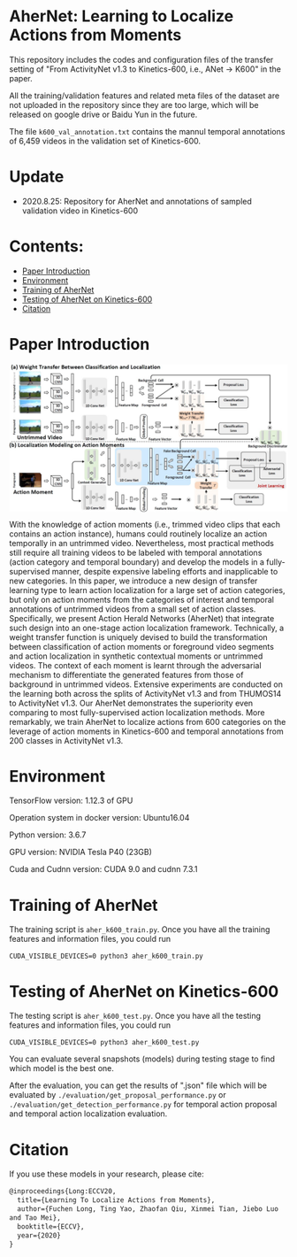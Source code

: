 # AherNet: Learning to Localize Actions from Moments

This repository includes the codes and configuration files of the transfer setting of "From ActivityNet v1.3 to Kinetics-600, i.e., ANet -> K600" in the paper.

All the training/validation features and related meta files of the dataset are not uploaded in the repository since they are too large, which will be released on google drive or Baidu Yun in the future. 

The file `k600_val_annotation.txt` contains the mannul temporal annotations of 6,459 videos in the validation set of Kinetics-600.

# Update
* 2020.8.25: Repository for AherNet and annotations of sampled validation video in Kinetics-600

# Contents:

* [Paper Introduction](#paper-introduction)
* [Environment](#environment)
* [Training of AherNet](#training-of-ahernet)
* [Testing of AherNet on Kinetics-600](#testing-of-ahernet-on-kinetics-600)
* [Citation](#citation)

# Paper Introduction

<img src="https://github.com/FuchenUSTC/AherNet/raw/master/pic/eccv_framework.JPG" width="700" alt="image" align=center />

With the knowledge of action moments (i.e., trimmed video clips that each contains an action instance), humans could routinely localize an action temporally in an untrimmed video. Nevertheless, most practical methods still require all training videos to be labeled with temporal annotations (action category and temporal boundary) and develop the models in a fully-supervised manner, despite expensive labeling efforts and inapplicable to new categories. In this paper, we introduce a new design of transfer learning type to learn action localization for a large set of action categories, but only on action moments from the categories of interest and temporal annotations of untrimmed videos from a small set of action classes. Specifically, we present Action Herald Networks (AherNet) that integrate such design into an one-stage action localization framework. Technically, a weight transfer function is uniquely devised to build the transformation between classification of action moments or foreground video segments and action localization in synthetic contextual moments or untrimmed videos. The context of each moment is learnt through the adversarial mechanism to differentiate the generated features from those of background in untrimmed videos. Extensive experiments are conducted on the learning both across the splits of ActivityNet v1.3 and from THUMOS14 to ActivityNet v1.3. Our AherNet demonstrates the superiority even comparing to most fully-supervised action localization methods. More remarkably, we train AherNet to localize actions from 600 categories on the leverage of action moments in Kinetics-600 and temporal annotations from 200 classes in ActivityNet v1.3.

# Environment

TensorFlow version: 1.12.3 of GPU

Operation system in docker version: Ubuntu16.04

Python version: 3.6.7

GPU version: NVIDIA Tesla P40 (23GB)

Cuda and Cudnn version: CUDA 9.0 and cudnn 7.3.1


# Training of AherNet

The training script is `aher_k600_train.py`. 
Once you have all the training features and information files, you could run

```
CUDA_VISIBLE_DEVICES=0 python3 aher_k600_train.py
```

# Testing of AherNet on Kinetics-600

The testing script is `aher_k600_test.py`. 
Once you have all the testing features and information files, you could run

```
CUDA_VISIBLE_DEVICES=0 python3 aher_k600_test.py
```
You can evaluate several snapshots (models) during testing stage to find which model is the best one.

After the evaluation, you can get the results of ".json" file which will be evaluated by `./evaluation/get_proposal_performance.py` or `./evaluation/get_detection_performance.py` for temporal action proposal and temporal action localization evaluation.


# Citation

If you use these models in your research, please cite:

    @inproceedings{Long:ECCV20,
      title={Learning To Localize Actions from Moments},
      author={Fuchen Long, Ting Yao, Zhaofan Qiu, Xinmei Tian, Jiebo Luo and Tao Mei},
      booktitle={ECCV},
      year={2020}
    }
	